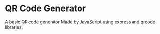 # QR Code Generator

A basic QR code generator Made by JavaScript using express and qrcode libraries.
